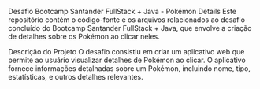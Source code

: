 Desafio Bootcamp Santander FullStack + Java - Pokémon Details
Este repositório contém o código-fonte e os arquivos relacionados ao desafio concluído do Bootcamp Santander FullStack + Java, que envolve a criação de detalhes sobre os Pokémon ao clicar neles.

Descrição do Projeto
O desafio consistiu em criar um aplicativo web que permite ao usuário visualizar detalhes de Pokémon ao clicar. O aplicativo fornece informações detalhadas sobre um Pokémon, incluindo nome, tipo, estatísticas, e outros detalhes relevantes.

